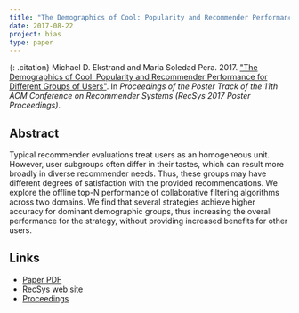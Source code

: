 ```yaml
---
title: "The Demographics of Cool: Popularity and Recommender Performance for Different Groups of Users"
date: 2017-08-22
project: bias
type: paper
---
```


{: .citation}
Michael D. Ekstrand and Maria Soledad Pera. 2017. ["The Demographics of Cool: Popularity and Recommender Performance for Different Groups of Users"](#). In <cite>Proceedings of the Poster Track of the 11th ACM Conference on Recommender Systems (RecSys 2017 Poster Proceedings)</cite>.

## Abstract

Typical recommender evaluations treat users as an homogeneous unit. However, user subgroups often differ in their tastes, which can result more broadly in diverse recommender needs. Thus, these groups may have different degrees of satisfaction with the provided recommendations. We explore the offline top-N performance of collaborative filtering algorithms across two domains. We find that several strategies achieve higher accuracy for dominant demographic groups, thus increasing the overall performance for the strategy, without providing increased benefits for other users.

## Links

* [Paper PDF](http://ceur-ws.org/Vol-1905/recsys2017_poster20.pdf)
* [RecSys web site](https://recsys.acm.org/recsys17/)
* [Proceedings](http://ceur-ws.org/Vol-1905/)
